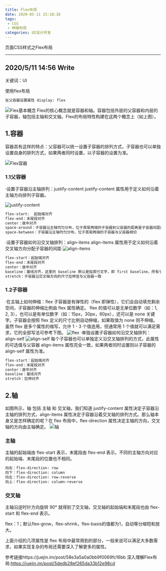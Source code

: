 ```yaml
---
title: Flex布局
date: 2020-05-11 15:18:18
tags:
 - CSS
 - 伸缩布局
categories: UI设计开发
---
```


页面CSS样式之Flex布局

---

## 2020/5/11 14:56 Write

关键词：UI

使用flex布局

```bash
在父容器设置属性 display: flex
```
![Flex基本概念](Flex基本概念.png)
Flex的核心概念就是容器和轴。容器包括外层的父容器和内层的子容器，轴包括主轴和交叉轴，Flex的布局特性构建在这两个概念上（如上图）。

## 1.容器
容器具有这样的特点：父容器可以统一设置子容器的排列方式，子容器也可以单独设置自身的排列方式，如果两者同时设置，以子容器的设置为准。

![Flex容器](Flex容器.png)
### 1.1父容器

·设置子容器沿主轴排列：justify-content
justify-content 属性用于定义如何沿着主轴方向排列子容器。


![justify-content](justify-content.png)
```bash
flex-start:  起始端对齐
flex-end：末尾段对齐
center：居中对齐
space-around：子容器沿主轴均匀分布，位于首尾两端的子容器到父容器的距离是子容器间距的一半
space-between：子容器沿主轴均匀分布，位于首尾两端的子容器与父容器相切
```
·设置子容器如何沿交叉轴排列：align-items
align-items 属性用于定义如何沿着交叉轴方向分配子容器的间距
![align-items](align-items.png)
```bash
flex-start：起始端对齐
flex-end：末尾段对齐
center：居中对齐
baseline：基线对齐，这里的 baseline 默认是指首行文字，即 first baseline，所有子容器向基线对齐，交叉轴起点到元素基线距离最大的子容器将会与交叉轴起始端相切以确定基线
stretch：子容器沿交叉轴方向的尺寸拉伸至与父容器一致
```
### 1.2子容器
·在主轴上如何伸缩：flex
子容器是有弹性的（flex 即弹性），它们会自动填充剩余空间，子容器的伸缩比例由 flex 属性确定。
 flex 的值可以是无单位数字（如：1, 2, 3），也可以是有单位数字（如：15px，30px，60px），还可以是 none 关键字。子容器会按照 flex 定义的尺寸比例自动伸缩，如果取值为 none 则不伸缩。
 虽然 flex 是多个属性的缩写，允许 1 - 3 个值连用，但通常用 1 个值就可以满足需求，它的全部写法可参考下图。
![flex](flex.png)
·单独设置子容器如何沿交叉轴排列：align-self
![align-self](align-self.png)
每个子容器也可以单独定义沿交叉轴排列的方式，此属性的可选值与父容器 align-items 属性完全一致，如果两者同时设置则以子容器的 align-self 属性为准。
```bash
flex-start：起始端对齐
flex-end：末尾段对齐
center：居中对齐
baseline：基线对齐
stretch：拉伸对齐
```
## 2.轴
如图所示，轴 包括 主轴 和 交叉轴，我们知道 justify-content 属性决定子容器沿主轴的排列方式，align-items 属性决定子容器沿着交叉轴的排列方式。那么轴本身又是怎样确定的呢？在 flex 布局中，flex-direction 属性决定主轴的方向，交叉轴的方向由主轴确定。
![轴](轴.png)
### 主轴
主轴的起始端由 flex-start 表示，末尾段由 flex-end 表示。不同的主轴方向对应的起始端、末尾段的位置也不相同。
```bash
向右：flex-direction: row
向下：flex-direction: column
向左：flex-direction: row-reverse
向上：flex-direction: column-reverse
```
### 交叉轴
主轴沿逆时针方向旋转 90° 就得到了交叉轴，交叉轴的起始端和末尾段也由 flex-start 和 flex-end 表示。

flex：1；默认flex-grow，flex-shrink，flex-basis的值都为1，自动等分缩短和放大。

上面介绍的几项属性是 flex 布局中最常用到的部分，一般来说可以满足大多数需求，如果实现复杂的布局还需要深入了解更多的属性。

参考链接https://juejin.im/post/58e3a5a0a0bb9f0069fc16bb
深入理解Flex布局:https://juejin.im/post/5dedb28ef265da33b12e98cd
